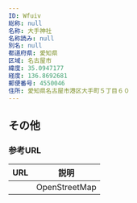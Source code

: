```yaml
---
ID: Wfuiv
総称: null
名称: 大手神社
名称読み: null
別名: null
都道府県: 愛知県
区域: 名古屋市
緯度: 35.0947177
経度: 136.8692681
郵便番号: 4550046
住所: 愛知県名古屋市港区大手町５丁目６０
---
```


## その他

### 参考URL

| URL | 説明          |
| --- | ------------- |
|     | OpenStreetMap |
